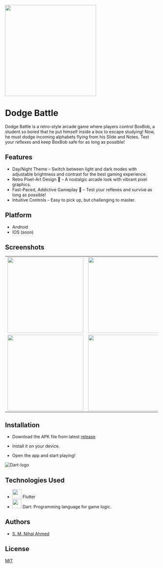 <img src="https://github.com/user-attachments/assets/60ed4b50-8815-4eb6-aa1f-5b2e8fba2f3a" width="300">


# Dodge Battle

Dodge Battle is a retro-style arcade game where players control BoxBob, a student so bored that he put himself inside a box to escape studying! Now, he must dodge incoming alphabets flying from his Slide and Notes. Test your reflexes and keep BoxBob safe for as long as possible!

## Features
- Day/Night Theme – Switch between light and dark modes with adjustable brightness and contrast for the best gaming experience.
- Retro Pixel-Art Design 🎨 – A nostalgic arcade look with vibrant pixel graphics.
- Fast-Paced, Addictive Gameplay 🚀 – Test your reflexes and survive as long as possible!
- Intuitive Controls – Easy to pick up, but challenging to master.


## Platform
- Android
- IOS (soon)


## Screenshots

<table>
  <tr>
    <td><img src="https://github.com/user-attachments/assets/16ae0d58-ce4c-469f-b247-859fe79c54c9" width="250"></td>
    <td><img src="https://github.com/user-attachments/assets/c124e6b7-4b69-4f37-8bc2-08fd0e357f08" width="250"></td>
  </tr>
  <tr>
    <td><img src="https://github.com/user-attachments/assets/c0fa49cb-3a0d-4f12-99e4-7a5c146c00f0" width="250"></td>
    <td><img src="https://github.com/user-attachments/assets/e71d4773-3e69-406d-b882-009ad85feedb" width="250"></td>
  </tr>
</table>


## Installation

- Download the APK file from latest [release]([https://github.com/nihal4/Dodge_Master/releases/tag/app](https://github.com/nihal4/Dodge_Master/releases/tag/Dodge_Master_v1.0.1))

- Install it on your device.

- Open the app and start playing!

![Dart-logo]()


## Technologies Used
- <img src="https://github.com/user-attachments/assets/a9bd2e4a-b2d6-43f2-8d0f-3edb6a27a2cc" width="30"> Flutter 
- <img src="https://github.com/user-attachments/assets/6c87fbc0-28cf-45b3-baef-6a5fe3a6ae27" width="30">  Dart: Programming language for game logic.

## Authors
- [S. M. Nihal Ahmed](https://github.com/nihal4)


## License

[MIT](https://choosealicense.com/licenses/mit/)


